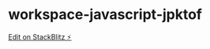 # workspace-javascript-jpktof

[Edit on StackBlitz ⚡️](https://stackblitz.com/edit/workspace-javascript-jpktof)